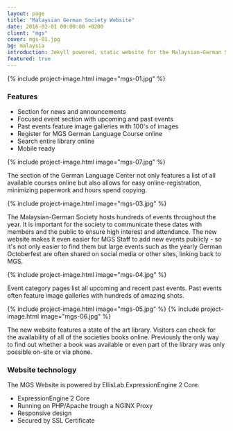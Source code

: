 ```yaml
---
layout: page
title: "Malaysian German Society Website"
date: 2016-02-01 00:00:00 +0200
client: "mgs"
cover: mgs-01.jpg
bg: malaysia
introduction: Jekyll powered, static website for the Malaysian-German Society in Penang.
featured: true
---
```


{% include project-image.html image="mgs-01.jpg" %}

### Features

- Section for news and announcements
- Focused event section with upcoming and past events
- Past events feature image galleries with 100's of images
- Register for MGS German Language Course online
- Search entire library online
- Mobile ready

{% include project-image.html image="mgs-07.jpg" %}

The section of the German Language Center not only features a list of all available courses online but also allows for easy online-registration, minimizing paperwork and hours spend copying.

{% include project-image.html image="mgs-03.jpg" %}

The Malaysian-German Society hosts hundreds of events throughout the year. It is important for the society to communicate these dates with members and the public to ensure high interest and attendance. The new website makes it even easier for MGS Staff to add new events publicly - so it's not only easier to find them but large events such as the yearly German Octoberfest are often shared on social media or other sites, linking back to MGS.

{% include project-image.html image="mgs-04.jpg" %}

Event category pages list all upcoming and recent past events. Past events often feature image galleries with hundreds of amazing shots.

{% include project-image.html image="mgs-05.jpg" %}
{% include project-image.html image="mgs-06.jpg" %}

The new website features a state of the art library. Visitors can check for the availability of all of the societies books online. Previously the only way to find out whether a book was available or even part of the library was only possible on-site or via phone.

### Website technology

The MGS Website is powered by EllisLab ExpressionEngine 2 Core.

- ExpressionEngine 2 Core
- Running on PHP/Apache trough a NGINX Proxy
- Responsive design
- Secured by SSL Certificate
